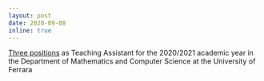 ```yaml
---
layout: post
date: 2020-09-08
inline: true
---
```


[Three positions](http://www.unife.it/it/x-te/agevolazioni/diventa-tutor/didattici/graduatorie-did-20-21/graduatoria_tutdid_mateinfo2020-doc.pdf) as Teaching Assistant for the 2020/2021 academic year in the Department of Mathematics and Computer Science at the University of Ferrara
